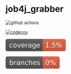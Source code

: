 
# job4j_grabber

![github actions](https://github.com/AlexeyEsipov/job4j_grabber/actions/workflows/maven.yml/badge.svg)


[![codecov](https://codecov.io/gh/AlexeyEsipov/job4j_grabber/graph/badge.svg?token=80DC3I5FWM)](https://codecov.io/gh/AlexeyEsipov/job4j_grabber)













![Coverage](.github/badges/jacoco.svg)

![Branches](.github/badges/branches.svg)